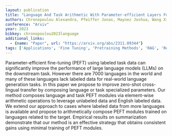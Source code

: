 ```yaml
---
layout: publication
title: "Language And Task Arithmetic With Parameter-efficient Layers For Zero-shot Summarization"
authors: Chronopoulou Alexandra, Pfeiffer Jonas, Maynez Joshua, Wang Xinyi, Ruder Sebastian, Agrawal Priyanka
conference: "Arxiv"
year: 2023
bibkey: chronopoulou2023language
additional_links:
  - {name: "Paper", url: "https://arxiv.org/abs/2311.09344"}
tags: ['Applications', 'Fine Tuning', 'Pretraining Methods', 'RAG', 'Reinforcement Learning', 'Training Techniques']
---
```

Parameter-efficient fine-tuning (PEFT) using labeled task data can significantly improve the performance of large language models (LLMs) on the downstream task. However there are 7000 languages in the world and many of these languages lack labeled data for real-world language generation tasks. In this paper we propose to improve zero-shot cross-lingual transfer by composing language or task specialized parameters. Our method composes language and task PEFT modules via element-wise arithmetic operations to leverage unlabeled data and English labeled data. We extend our approach to cases where labeled data from more languages is available and propose to arithmetically compose PEFT modules trained on languages related to the target. Empirical results on summarization demonstrate that our method is an effective strategy that obtains consistent gains using minimal training of PEFT modules.
